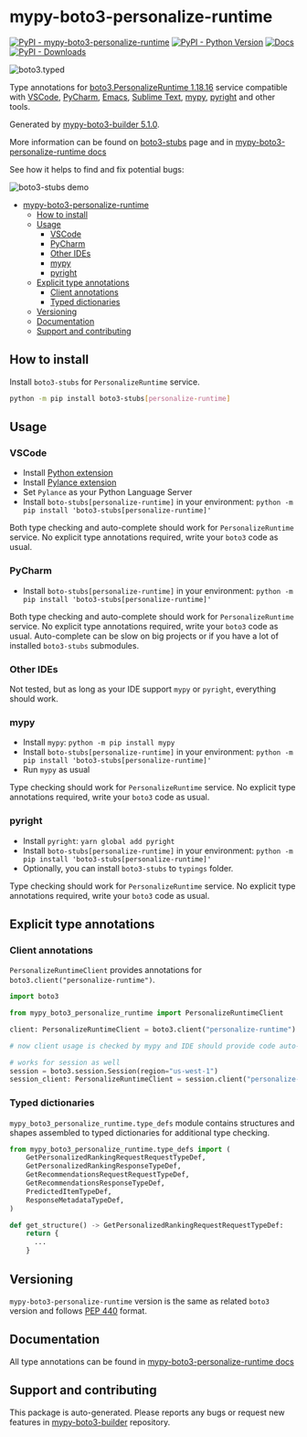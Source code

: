 <a id="mypy-boto3-personalize-runtime"></a>

# mypy-boto3-personalize-runtime

[![PyPI - mypy-boto3-personalize-runtime](https://img.shields.io/pypi/v/mypy-boto3-personalize-runtime.svg?color=blue)](https://pypi.org/project/mypy-boto3-personalize-runtime)
[![PyPI - Python Version](https://img.shields.io/pypi/pyversions/mypy-boto3-personalize-runtime.svg?color=blue)](https://pypi.org/project/mypy-boto3-personalize-runtime)
[![Docs](https://img.shields.io/readthedocs/mypy-boto3-builder.svg?color=blue)](https://mypy-boto3-builder.readthedocs.io/)
[![PyPI - Downloads](https://img.shields.io/pypi/dw/mypy-boto3-personalize-runtime?color=blue)](https://pypistats.org/packages/mypy-boto3-personalize-runtime)

![boto3.typed](https://github.com/vemel/mypy_boto3_builder/raw/master/logo.png)

Type annotations for
[boto3.PersonalizeRuntime 1.18.16](https://boto3.amazonaws.com/v1/documentation/api/1.18.16/reference/services/personalize-runtime.html#PersonalizeRuntime)
service compatible with [VSCode](https://code.visualstudio.com/),
[PyCharm](https://www.jetbrains.com/pycharm/),
[Emacs](https://www.gnu.org/software/emacs/),
[Sublime Text](https://www.sublimetext.com/),
[mypy](https://github.com/python/mypy),
[pyright](https://github.com/microsoft/pyright) and other tools.

Generated by
[mypy-boto3-builder 5.1.0](https://github.com/vemel/mypy_boto3_builder).

More information can be found on
[boto3-stubs](https://pypi.org/project/boto3-stubs/) page and in
[mypy-boto3-personalize-runtime docs](https://vemel.github.io/boto3_stubs_docs/mypy_boto3_personalize_runtime/)

See how it helps to find and fix potential bugs:

![boto3-stubs demo](https://github.com/vemel/mypy_boto3_builder/raw/master/demo.gif)

- [mypy-boto3-personalize-runtime](#mypy-boto3-personalize-runtime)
  - [How to install](#how-to-install)
  - [Usage](#usage)
    - [VSCode](#vscode)
    - [PyCharm](#pycharm)
    - [Other IDEs](#other-ides)
    - [mypy](#mypy)
    - [pyright](#pyright)
  - [Explicit type annotations](#explicit-type-annotations)
    - [Client annotations](#client-annotations)
    - [Typed dictionaries](#typed-dictionaries)
  - [Versioning](#versioning)
  - [Documentation](#documentation)
  - [Support and contributing](#support-and-contributing)

<a id="how-to-install"></a>

## How to install

Install `boto3-stubs` for `PersonalizeRuntime` service.

```bash
python -m pip install boto3-stubs[personalize-runtime]
```

<a id="usage"></a>

## Usage

<a id="vscode"></a>

### VSCode

- Install
  [Python extension](https://marketplace.visualstudio.com/items?itemName=ms-python.python)
- Install
  [Pylance extension](https://marketplace.visualstudio.com/items?itemName=ms-python.vscode-pylance)
- Set `Pylance` as your Python Language Server
- Install `boto-stubs[personalize-runtime]` in your environment:
  `python -m pip install 'boto3-stubs[personalize-runtime]'`

Both type checking and auto-complete should work for `PersonalizeRuntime`
service. No explicit type annotations required, write your `boto3` code as
usual.

<a id="pycharm"></a>

### PyCharm

- Install `boto-stubs[personalize-runtime]` in your environment:
  `python -m pip install 'boto3-stubs[personalize-runtime]'`

Both type checking and auto-complete should work for `PersonalizeRuntime`
service. No explicit type annotations required, write your `boto3` code as
usual. Auto-complete can be slow on big projects or if you have a lot of
installed `boto3-stubs` submodules.

<a id="other-ides"></a>

### Other IDEs

Not tested, but as long as your IDE support `mypy` or `pyright`, everything
should work.

<a id="mypy"></a>

### mypy

- Install `mypy`: `python -m pip install mypy`
- Install `boto-stubs[personalize-runtime]` in your environment:
  `python -m pip install 'boto3-stubs[personalize-runtime]'`
- Run `mypy` as usual

Type checking should work for `PersonalizeRuntime` service. No explicit type
annotations required, write your `boto3` code as usual.

<a id="pyright"></a>

### pyright

- Install `pyright`: `yarn global add pyright`
- Install `boto-stubs[personalize-runtime]` in your environment:
  `python -m pip install 'boto3-stubs[personalize-runtime]'`
- Optionally, you can install `boto3-stubs` to `typings` folder.

Type checking should work for `PersonalizeRuntime` service. No explicit type
annotations required, write your `boto3` code as usual.

<a id="explicit-type-annotations"></a>

## Explicit type annotations

<a id="client-annotations"></a>

### Client annotations

`PersonalizeRuntimeClient` provides annotations for
`boto3.client("personalize-runtime")`.

```python
import boto3

from mypy_boto3_personalize_runtime import PersonalizeRuntimeClient

client: PersonalizeRuntimeClient = boto3.client("personalize-runtime")

# now client usage is checked by mypy and IDE should provide code auto-complete

# works for session as well
session = boto3.session.Session(region="us-west-1")
session_client: PersonalizeRuntimeClient = session.client("personalize-runtime")
```

<a id="typed-dictionaries"></a>

### Typed dictionaries

`mypy_boto3_personalize_runtime.type_defs` module contains structures and
shapes assembled to typed dictionaries for additional type checking.

```python
from mypy_boto3_personalize_runtime.type_defs import (
    GetPersonalizedRankingRequestRequestTypeDef,
    GetPersonalizedRankingResponseTypeDef,
    GetRecommendationsRequestRequestTypeDef,
    GetRecommendationsResponseTypeDef,
    PredictedItemTypeDef,
    ResponseMetadataTypeDef,
)

def get_structure() -> GetPersonalizedRankingRequestRequestTypeDef:
    return {
      ...
    }
```

<a id="versioning"></a>

## Versioning

`mypy-boto3-personalize-runtime` version is the same as related `boto3` version
and follows [PEP 440](https://www.python.org/dev/peps/pep-0440/) format.

<a id="documentation"></a>

## Documentation

All type annotations can be found in
[mypy-boto3-personalize-runtime docs](https://vemel.github.io/boto3_stubs_docs/mypy_boto3_personalize_runtime/)

<a id="support-and-contributing"></a>

## Support and contributing

This package is auto-generated. Please reports any bugs or request new features
in [mypy-boto3-builder](https://github.com/vemel/mypy_boto3_builder/issues/)
repository.
